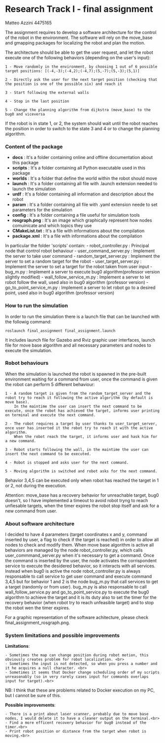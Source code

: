 # Research Track I - final assignment
Matteo Azzini 4475165

The assignment requires to develop a software architecture for the control of the robot in the environment. 
The software will rely on the move_base and gmapping packages for localizing the robot and plan the motion.

The architecture should be able to get the user request, and let the robot execute one of the following behaviors (depending on the user's input):

	1 - Move randomly in the environment, by choosing 1 out of 6 possible target positions: [(-4,-3);(-4,2);(-4,7);(5,-7);(5,-3);(5,1)]
	
	2 - Directly ask the user for the next target position (checking that the position is one of the possible six) and reach it
	
	3 - Start following the external walls
	 
	4 - Stop in the last position
	 
	5 - Change the planning algorithm from dijkstra (move_base) to the bug0 and viceversa
	
	
If the robot is in state 1, or 2, the system should wait until the robot reaches the position in order to switch to the state 3 and 4 or to change the planning algorithm.


### Content of the package
- **docs**   		: It's a folder containing online and offline documentation about this package 
- **scripts**		: It's a folder containing all Python executable used in this package 
- **worlds** 		: It's a folder that define the world within the robot should move
- **launch**		: It's a folder containing all file with .launch extension needed to launch the simulation
- **urdf**		: It's a folder containing all information and description about the robot 
- **param**		: It's a folder containing all file with .yaml extension neede to set parameters for the simulation
- **config**		: It's a folder containing a file useful for simulation tools
- **rosgraph.png**	: It's an image which graphically represent how nodes comuinicate and which topics they use
- **CMakeList.txt** 	: It's a file with informations about the compilation 
- **package.xml**	: It's a file with informations about the compilation

In particular the folder 'scripts' contain:
	- robot_controller.py 		: Principal node that control robot behaviour 
	- user_command_server.py 	: Implement the server to take user command
	- random_target_server.py 	: Implement the server to set a random target for the robot
	- user_target_server.py 	: Implement the server to set a target for the robot taken from user input
	- bug_m.py					: Implement a server to execute bug0 algorithm(professor version slightly modified)
	- wall_follow_service_m.py	: Implement a server to let robot follow the wall, used also in bug0 algorithm (professor version)
	- go_to_point_service_m.py	: Implement a server to let robot go to a desired point, used also in bug0 algorithm (professor version)

	
### How to run the simulation
In order to run the simulation there is a launch file that can be launched with the followig command:

```
roslaunch final_assignment final_assignment.launch 
```

It includes launch file for Gazebo and Rviz graphic user interfaces, launch file for move base algorithm and all necessary parameters and nodes to execute the simulation.


### Robot behaviours
When the simulation is launched the robot is spawned in the pre-built environment waiting for a command from user, once the command is given the robot can perform 5 different behaviour:
	
	1 - A random target is given from the random_target_server and the robot try to reach it following the active algorithm (by default is move base).
		In the maintime the user can insert the next command to be execute, once the robot has achieved the target, informs user printing on terminal and execute the next command.
		
	2 - The robot requires a target by user thanks to user_target_server, once user has inserted it the robot try to reach it with the active algorithm.
		When the robot reach the target, it informs user and hask him for a new command.
		
	3 - Robot starts following the wall, in the maintime the user can insert the next command to be executed.
	
	4 - Robot is stopped and asks user for the next command.
	
	5 - Moving algorithm is switched and robot asks for the next command. 
	
Behavior 3,4,5 can be executed only when robot has reached the target in 1 or 2, not during the execution.
	
Attention: move_base has a recovery behavior for unreachable target, bug0 doesn't, so I have implemented a timeout to avoid robot tryng to reach unfiesable targets, when the timer expires the robot stop itself and ask for a new command from user.

	
### About software architecture
I decided to have 4 parameters (target coordinates x and y, command inserted by user, a flag to check if the target is reached) in order to allow all nodes to check and modify them.
When move base algorithm is active all behaviors are managed by the node robot_controller.py, which calls user_commmand_server.py when it's necessary to get a command.
Once the command is inserted by the user, the node activates the corrispondent service to execute the desidered behavior, so it interacts with all services.
Instead when bug0 is active the node robot_controller.py is always responsable to call service to get user command and execute command 3,4,5 but for behavior 1 and 2 is the node bug_m.py that call services to get a target (randomly or from user).
bug_m.py is also responsable to call wall_follow_service.py and go_to_point_service.py to execute the bug0 algorithm to achieve the target and it is its duty also to set the timer for the recovery behavior (when robot try to reach unfeasible target) and to stop the robot wen the timer expires.

For a graphic representation of the software achitecture, please check final_assignment_rosgraph.png.


### System limitations and possible improvements
**Limitations**:

	- Sometimes the map can change position during robot motion, this obviously creates problem for robot localization. <br>
	- Sometimes the input is not detected, so when you press a number and it he acquires a null character. <br>
	- Sometimes it seems that Docker change scheduling order of my scripts unreasonably (so in very rarely cases input for commands overlaps input for target).<br>
	
NB: I think that these are problems related to Docker execution on my PC, but I cannot be sure of this.

**Possible improvements**:

	- There is a print about laser scanner, probably due to move base nodes, I would delete it to have a cleaner output on the terminal.<br>
	- Find a more efficent recovery behavior for bug0 instead of the timer.<br>
	- Print robot position or distance from the target when robot is moving.<br>
	
